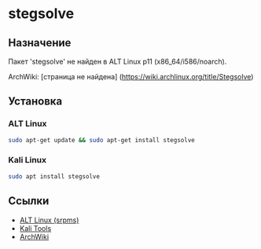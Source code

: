 # stegsolve

## Назначение

Пакет 'stegsolve' не найден в ALT Linux p11 (x86_64/i586/noarch).

ArchWiki: [страница не найдена] (https://wiki.archlinux.org/title/Stegsolve)

## Установка

### ALT Linux
```bash
sudo apt-get update && sudo apt-get install stegsolve
```

### Kali Linux
```bash
sudo apt install stegsolve
```

## Ссылки

- [ALT Linux (srpms)](https://packages.altlinux.org/ru/p11/srpms/stegsolve/)
- [Kali Tools](https://www.kali.org/tools/stegsolve/)
- [ArchWiki](https://wiki.archlinux.org/title/Stegsolve)
